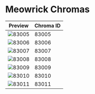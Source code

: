 # Meowrick Chromas

| Preview | Chroma ID |
|---------|-----------|
| ![83005](https://raw.communitydragon.org/latest/plugins/rcp-be-lol-game-data/global/default/v1/champion-chroma-images/83/83005.png) | 83005 |
| ![83006](https://raw.communitydragon.org/latest/plugins/rcp-be-lol-game-data/global/default/v1/champion-chroma-images/83/83006.png) | 83006 |
| ![83007](https://raw.communitydragon.org/latest/plugins/rcp-be-lol-game-data/global/default/v1/champion-chroma-images/83/83007.png) | 83007 |
| ![83008](https://raw.communitydragon.org/latest/plugins/rcp-be-lol-game-data/global/default/v1/champion-chroma-images/83/83008.png) | 83008 |
| ![83009](https://raw.communitydragon.org/latest/plugins/rcp-be-lol-game-data/global/default/v1/champion-chroma-images/83/83009.png) | 83009 |
| ![83010](https://raw.communitydragon.org/latest/plugins/rcp-be-lol-game-data/global/default/v1/champion-chroma-images/83/83010.png) | 83010 |
| ![83011](https://raw.communitydragon.org/latest/plugins/rcp-be-lol-game-data/global/default/v1/champion-chroma-images/83/83011.png) | 83011 |